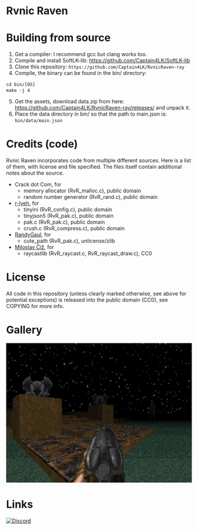 # Rvnic Raven

# Building from source

1. Get a compiler: I recommend gcc but clang works too.
2. Compile and install SoftLK-lib: https://github.com/Captain4LK/SoftLK-lib
3. Clone this repository: ``https://github.com/Captain4LK/RvnicRaven-ray``
4. Compile, the binary can be found in the bin/ directory: 
```
cd bin/[OS]
make -j 4
```
5. Get the assets, download data.zip from here: https://github.com/Captain4LK/RvnicRaven-ray/releases/ and unpack it.
6. Place the data directory in bin/ so that the path to main.json is: ``bin/data/main.json``

# Credits (code)

Rvnic Raven incorporates code from multiple different sources. Here is a list of them, with license and file specified. The files itself contain additional notes about the source.

* Crack dot Com, for
   * memory allocator (RvR_malloc.c), public domain
   * random number generator (RvR_rand.c), public domain
* [r-lyeh](https://github.com/r-lyeh), for
   * tinyini (RvR_config.c), public domain
   * tinyjson5 (RvR_pak.c), public domain
   * pak.c (RvR_pak.c), public domain
   * crush.c (RvR_compress.c), public domain
* [RandyGaul](https://github.com/RandyGaul), for
   * cute_path (RvR_pak.c), unlicense/zlib
* [Miloslav Číž](https://gitlab.com/drummyfish), for
   * raycastlib (RvR_raycast.c, RvR_raycast_draw.c), CC0

# License

All code in this repository (unless clearly marked otherwise, see above for potential exceptions) is released into the public domain (CC0), see COPYING for more info.

# Gallery

![Preview](preview/0.png)

# Links
<a href="https://discord.gg/Nch8hjdZ2V"><img alt="Discord" src="https://img.shields.io/badge/chat-HLH-738bd7.svg?logo=discord"/></a>
